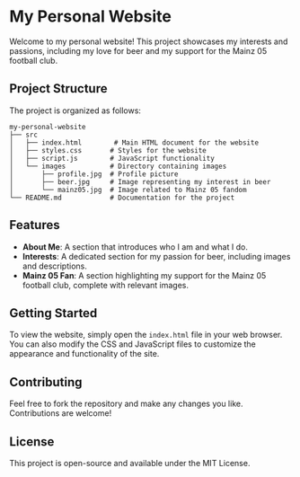 # My Personal Website

Welcome to my personal website! This project showcases my interests and passions, including my love for beer and my support for the Mainz 05 football club.

## Project Structure

The project is organized as follows:

```
my-personal-website
├── src
│   ├── index.html        # Main HTML document for the website
│   ├── styles.css       # Styles for the website
│   ├── script.js        # JavaScript functionality
│   └── images           # Directory containing images
│       ├── profile.jpg  # Profile picture
│       ├── beer.jpg     # Image representing my interest in beer
│       └── mainz05.jpg  # Image related to Mainz 05 fandom
└── README.md            # Documentation for the project
```

## Features

- **About Me**: A section that introduces who I am and what I do.
- **Interests**: A dedicated section for my passion for beer, including images and descriptions.
- **Mainz 05 Fan**: A section highlighting my support for the Mainz 05 football club, complete with relevant images.

## Getting Started

To view the website, simply open the `index.html` file in your web browser. You can also modify the CSS and JavaScript files to customize the appearance and functionality of the site.

## Contributing

Feel free to fork the repository and make any changes you like. Contributions are welcome!

## License

This project is open-source and available under the MIT License.